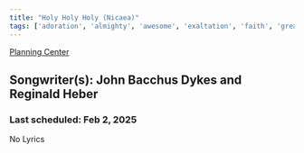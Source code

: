 ```yaml
---
title: "Holy Holy Holy (Nicaea)"
tags: ['adoration', 'almighty', 'awesome', 'exaltation', 'faith', 'greatness', 'heaven', 'holiness', 'holy', 'lordship', 'majesty', 'mercy']
---
```


[Planning Center](https://services.planningcenteronline.com/songs/12119610)

## Songwriter(s): John Bacchus Dykes and Reginald Heber
### Last scheduled: Feb 2, 2025          

No Lyrics
